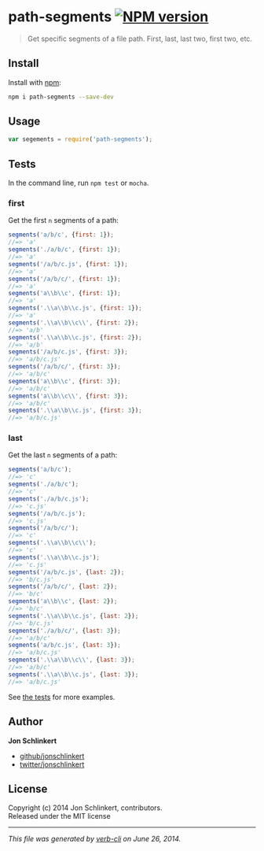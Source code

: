 # path-segments [![NPM version](https://badge.fury.io/js/path-segments.png)](http://badge.fury.io/js/path-segments)

> Get specific segments of a file path. First, last, last two, first two, etc.

## Install
Install with [npm](npmjs.org):

```bash
npm i path-segments --save-dev
```

## Usage

```js
var segements = require('path-segments');
```

## Tests

In the command line, run `npm test` or `mocha`.


### first

Get the first `n` segments of a path:

```js
segments('a/b/c', {first: 1});
//=> 'a'
segments('./a/b/c', {first: 1});
//=> 'a'
segments('/a/b/c.js', {first: 1});
//=> 'a'
segments('/a/b/c/', {first: 1});
//=> 'a'
segments('a\\b\\c', {first: 1});
//=> 'a'
segments('.\\a\\b\\c.js', {first: 1});
//=> 'a'
segments('.\\a\\b\\c\\', {first: 2});
//=> 'a/b'
segments('.\\a\\b\\c.js', {first: 2});
//=> 'a/b'
segments('/a/b/c.js', {first: 3});
//=> 'a/b/c.js'
segments('/a/b/c/', {first: 3});
//=> 'a/b/c'
segments('a\\b\\c', {first: 3});
//=> 'a/b/c'
segments('a\\b\\c\\', {first: 3});
//=> 'a/b/c'
segments('.\\a\\b\\c.js', {first: 3});
//=> 'a/b/c.js'
```

### last

Get the last `n` segments of a path:

```js
segments('a/b/c');
//=> 'c'
segments('./a/b/c');
//=> 'c'
segments('./a/b/c.js');
//=> 'c.js'
segments('/a/b/c.js');
//=> 'c.js'
segments('/a/b/c/');
//=> 'c'
segments('.\\a\\b\\c\\');
//=> 'c'
segments('.\\a\\b\\c.js');
//=> 'c.js'
segments('/a/b/c.js', {last: 2});
//=> 'b/c.js'
segments('/a/b/c/', {last: 2});
//=> 'b/c'
segments('a\\b\\c', {last: 2});
//=> 'b/c'
segments('.\\a\\b\\c.js', {last: 2});
//=> 'b/c.js'
segments('./a/b/c/', {last: 3});
//=> 'a/b/c'
segments('a/b/c.js', {last: 3});
//=> 'a/b/c.js'
segments('.\\a\\b\\c\\', {last: 3});
//=> 'a/b/c'
segments('.\\a\\b\\c.js', {last: 3});
//=> 'a/b/c.js'
```

See [the tests](./test/test.js) for more examples.

## Author

**Jon Schlinkert**
 
+ [github/jonschlinkert](https://github.com/jonschlinkert)
+ [twitter/jonschlinkert](http://twitter.com/jonschlinkert) 

## License
Copyright (c) 2014 Jon Schlinkert, contributors.  
Released under the MIT license

***

_This file was generated by [verb-cli](https://github.com/assemble/verb-cli) on June 26, 2014._